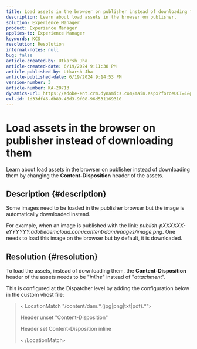 ```yaml
---
title: Load assets in the browser on publisher instead of downloading them
description: Learn about load assets in the browser on publisher.
solution: Experience Manager
product: Experience Manager
applies-to: Experience Manager
keywords: KCS
resolution: Resolution
internal-notes: null
bug: false
article-created-by: Utkarsh Jha
article-created-date: 6/19/2024 9:11:38 PM
article-published-by: Utkarsh Jha
article-published-date: 6/19/2024 9:14:53 PM
version-number: 3
article-number: KA-20713
dynamics-url: https://adobe-ent.crm.dynamics.com/main.aspx?forceUCI=1&pagetype=entityrecord&etn=knowledgearticle&id=0b45ae82-802e-ef11-840a-00224809e160
exl-id: 1d33df46-db89-46d3-9f08-96d531169310
---
```

# Load assets in the browser on publisher instead of downloading them


Learn about load assets in the browser on publisher instead of downloading them by changing the <b>Content-Disposition</b> header of the assets.

## Description {#description}


Some images need to be loaded in the publisher browser but the image is automatically downloaded instead.

For example, when an image is published with the link: *publish-pXXXXXX-eYYYYYY.adobeaemcloud.com/content/dam/images/image.png*. One needs to load this image on the browser but by default, it is downloaded.


## Resolution {#resolution}


To load the assets, instead of downloading them, the <b>Content-Disposition</b> header of the assets needs to be "*inline*" instead of "*attachment*".

This is configured at the Dispatcher level by adding the configuration below in the custom vhost file:




> `<` LocationMatch "\/content\/dam.\*\.(jpg|png|txt|pdf).\*"`>`
> 
> Header unset "Content-Disposition"
> 
> Header set Content-Disposition inline
> 
> `<` /LocationMatch`>`
